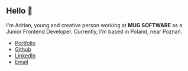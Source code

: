 ## Hello 👋 
I'm Adrian, young and creative person working at **MUG SOFTWARE** as a Junior Frontend Developer. Currently, I'm based in Poland, near Poznań.

- [Portfolio](https://adrianfrackowiak.com/)
- [Github](https://github.com/adrianfrackowiak/)
- [LinkedIn](https://www.linkedin.com/in/adrianfrackowiak/)
- [Email](mailto:adrianfrackowiak@icloud.com)

